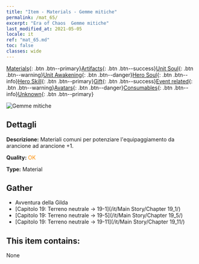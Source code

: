 ```yaml
---
title: "Item - Materials - Gemme mitiche"
permalink: /mat_65/
excerpt: "Era of Chaos  Gemme mitiche"
last_modified_at: 2021-05-05
locale: it
ref: "mat_65.md"
toc: false
classes: wide
---
```

 [Materials](/ItemsIT/){: .btn .btn--primary}[Artifacts](/ItemsIT/Artifacts/){: .btn .btn--success}[Unit Soul](/ItemsIT/UnitSoul/){: .btn .btn--warning}[Unit Awakening](/ItemsIT/UnitAwakening/){: .btn .btn--danger}[Hero Soul](/ItemsIT/HeroSoul/){: .btn .btn--info}[Hero Skill](/ItemsIT/HeroSkill/){: .btn .btn--primary}[Gift](/ItemsIT/Gift/){: .btn .btn--success}[Event related](/ItemsIT/Events/){: .btn .btn--warning}[Avatars](/ItemsIT/Avatars/){: .btn .btn--danger}[Consumables](/ItemsIT/Consumables/){: .btn .btn--info}[Unknown](/ItemsIT/Unknown/){: .btn .btn--primary}

 ![Gemme mitiche](/images/t/i_cailiao_baoshi3.png)

## Dettagli
 **Descrizione:** Materiali comuni per potenziare l'equipaggiamento da arancione ad arancione +1.

 **Quality:** <span style="color: #FF8C00">OK</span>

 **Type:** Material

## Gather

*    Avventura della Gilda 
*    [Capitolo 19: Terreno neutrale -> 19-1](/it/Main Story/Chapter 19_1/) 
*    [Capitolo 19: Terreno neutrale -> 19-5](/it/Main Story/Chapter 19_5/) 
*    [Capitolo 19: Terreno neutrale -> 19-11](/it/Main Story/Chapter 19_11/) 

## This item contains:

  None

